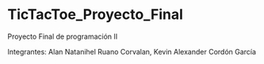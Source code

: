 # TicTacToe_Proyecto_Final
Proyecto Final de programación II

Integrantes: Alan Natanihel Ruano Corvalan, Kevin Alexander Cordón García
